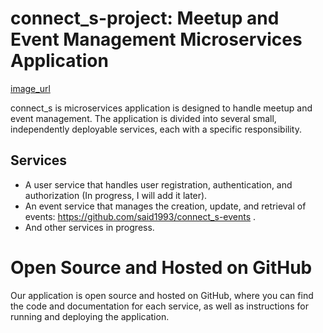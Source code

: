 # connect_s-project: Meetup and Event Management Microservices Application
[image_url](https://github.com/said1993/connect_s-project/blob/main/connects_logo-7.png)

connect_s is microservices application is designed to handle meetup and event management. The application is divided into several small, independently deployable services, each with a specific responsibility.

## Services

- A user service that handles user registration, authentication, and authorization (In progress, I will add it later).
- An event service that manages the creation, update, and retrieval of events: https://github.com/said1993/connect_s-events .
- And other services in progress.

# Open Source and Hosted on GitHub

Our application is open source and hosted on GitHub, where you can find the code and documentation for each service, as well as instructions for running and deploying the application.
